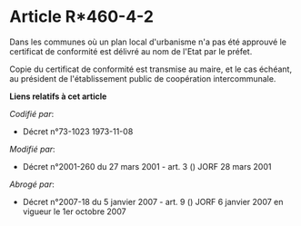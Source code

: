 # Article R*460-4-2

Dans les communes où un plan local d'urbanisme n'a pas été approuvé le certificat de conformité est délivré au nom de l'Etat
par le préfet.

Copie du certificat de conformité est transmise au maire, et le cas échéant, au président de l'établissement public de
coopération intercommunale.

**Liens relatifs à cet article**

_Codifié par_:

  - Décret n°73-1023 1973-11-08

_Modifié par_:

  - Décret n°2001-260 du 27 mars 2001 - art. 3 () JORF 28 mars 2001

_Abrogé par_:

  - Décret n°2007-18 du 5 janvier 2007 - art. 9 () JORF 6 janvier 2007 en vigueur le 1er octobre 2007
